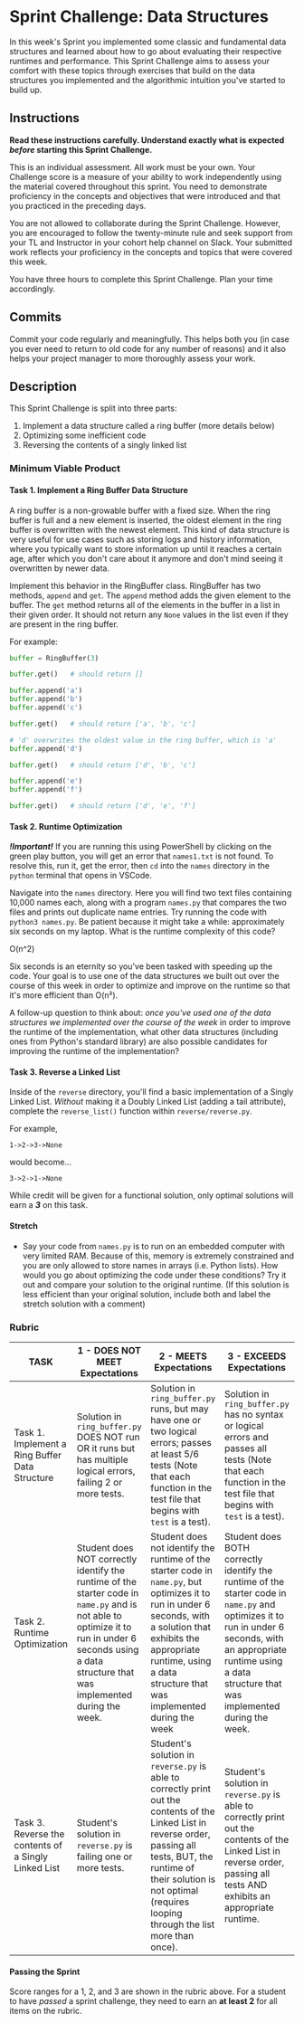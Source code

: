 # Sprint Challenge: Data Structures

In this week's Sprint you implemented some classic and fundamental data structures and learned about how to go about evaluating their respective runtimes and performance. This Sprint Challenge aims to assess your comfort with these topics through exercises that build on the data structures you implemented and the algorithmic intuition you've started to build up.

## Instructions

**Read these instructions carefully. Understand exactly what is expected _before_ starting this Sprint Challenge.**

This is an individual assessment. All work must be your own. Your Challenge score is a measure of your ability to work independently using the material covered throughout this sprint. You need to demonstrate proficiency in the concepts and objectives that were introduced and that you practiced in the preceding days.

You are not allowed to collaborate during the Sprint Challenge. However, you are encouraged to follow the twenty-minute rule and seek support from your TL and Instructor in your cohort help channel on Slack. Your submitted work reflects your proficiency in the concepts and topics that were covered this week.

You have three hours to complete this Sprint Challenge. Plan your time accordingly.

## Commits

Commit your code regularly and meaningfully. This helps both you (in case you ever need to return to old code for any number of reasons) and it also helps your project manager to more thoroughly assess your work.

## Description

This Sprint Challenge is split into three parts:

1. Implement a data structure called a ring buffer (more details below)
2. Optimizing some inefficient code
3. Reversing the contents of a singly linked list

### Minimum Viable Product

#### Task 1. Implement a Ring Buffer Data Structure

A ring buffer is a non-growable buffer with a fixed size. When the ring buffer is full and a new element is inserted, the oldest element in the ring buffer is overwritten with the newest element. This kind of data structure is very useful for use cases such as storing logs and history information, where you typically want to store information up until it reaches a certain age, after which you don't care about it anymore and don't mind seeing it overwritten by newer data.

Implement this behavior in the RingBuffer class. RingBuffer has two methods, `append` and `get`. The `append` method adds the given element to the buffer. The `get` method returns all of the elements in the buffer in a list in their given order. It should not return any `None` values in the list even if they are present in the ring buffer.

For example:

```python
buffer = RingBuffer(3)

buffer.get()   # should return []

buffer.append('a')
buffer.append('b')
buffer.append('c')

buffer.get()   # should return ['a', 'b', 'c']

# 'd' overwrites the oldest value in the ring buffer, which is 'a'
buffer.append('d')

buffer.get()   # should return ['d', 'b', 'c']

buffer.append('e')
buffer.append('f')

buffer.get()   # should return ['d', 'e', 'f']
```

#### Task 2. Runtime Optimization

***!Important!*** If you are running this using PowerShell by clicking on the green play button, you will get an error that `names1.txt` is not found.  To resolve this, run it, get the error, then `cd` into the `names` directory in the `python` terminal that opens in VSCode.

Navigate into the `names` directory. Here you will find two text files containing 10,000 names each, along with a program `names.py` that compares the two files and prints out duplicate name entries. Try running the code with `python3 names.py`. Be patient because it might take a while: approximately six seconds on my laptop. What is the runtime complexity of this code?

O(n^2)

Six seconds is an eternity so you've been tasked with speeding up the code. Your goal is to use one of the data structures we built out over the course of this week in order to optimize and improve on the runtime so that it's more efficient than O(n²).

A follow-up question to think about: _*once you've used one of the data structures we implemented over the course of the week*_ in order to improve the runtime of the implementation, what other data structures (including ones from Python's standard library) are also possible candidates for improving the runtime of the implementation?

#### Task 3. Reverse a Linked List

Inside of the `reverse` directory, you'll find a basic implementation of a Singly Linked List. _Without_ making it a Doubly Linked List (adding a tail attribute), complete the `reverse_list()` function within `reverse/reverse.py`.

For example,

```text
1->2->3->None
```

would become...

```text
3->2->1->None
```

While credit will be given for a functional solution, only optimal solutions will earn a ***3*** on this task.

#### Stretch

* Say your code from `names.py` is to run on an embedded computer with very limited RAM. Because of this, memory is extremely constrained and you are only allowed to store names in arrays (i.e. Python lists). How would you go about optimizing the code under these conditions? Try it out and compare your solution to the original runtime. (If this solution is less efficient than your original solution, include both and label the stretch solution with a comment)

### Rubric

| TASK | 1 - DOES NOT MEET Expectations | 2 - MEETS Expectations | 3 - EXCEEDS Expectations | SCORE |
| ----- | ------- | ------- | ------- | -- |
| Task 1. Implement a Ring Buffer Data Structure | Solution in `ring_buffer.py` DOES NOT run OR it runs but has multiple logical errors, failing 2 or more tests. | Solution in `ring_buffer.py` runs, but may have one or two logical errors; passes at least 5/6 tests (Note that each function in the test file that begins with `test` is a test). | Solution in `ring_buffer.py` has no syntax or logical errors and passes all tests (Note that each function in the test file that begins with `test` is a test). | |
| Task 2. Runtime Optimization | Student does NOT correctly identify the runtime of the starter code in `name.py` and is not able to optimize it to run in under 6 seconds using a data structure that was implemented during the week. | Student does not identify the runtime of the starter code in `name.py`, but optimizes it to run in under 6 seconds, with a solution that exhibits the appropriate runtime, using a data structure that was implemented during the week | Student does BOTH correctly identify the runtime of the starter code in `name.py` and optimizes it to run in under 6 seconds, with an appropriate runtime using a data structure that was implemented during the week. |  |
| Task 3. Reverse the contents of a Singly Linked List | Student's solution in `reverse.py` is failing one or more tests. | Student's solution in `reverse.py` is able to correctly print out the contents of the Linked List in reverse order, passing all tests, BUT, the runtime of their solution is not optimal (requires looping through the list more than once). | Student's solution in `reverse.py` is able to correctly print out the contents of the Linked List in reverse order, passing all tests AND exhibits an appropriate runtime. |  |

#### Passing the Sprint

Score ranges for a 1, 2, and 3 are shown in the rubric above. For a student to have _passed_ a sprint challenge, they need to earn an **at least 2** for all items on the rubric.

